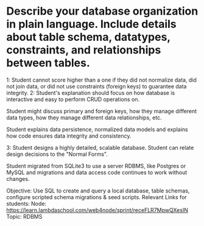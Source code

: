 # Describe your database organization in plain language. Include details about table schema, datatypes, constraints, and relationships between tables.

1: Student cannot score higher than a one if they did not normalize data, did not join data, or did not use constraints (foreign keys) to guarantee data integrity.
2: Student's explanation should focus on how database is interactive and easy to perform CRUD operations on.

Student might discuss primary and foreign keys, how they manage different data types, how they manage different data relationships, etc.

Student explains data persistence, normalized data models and explains how code ensures data integrity and consistency.


3: Student designs a highly detailed, scalable database. Student can relate design decisions to the "Normal Forms".

Student migrated from SQLite3 to use a server RDBMS, like Postgres or MySQL and migrations and data access code continues to work without changes.

Objective: Use SQL to create and query a local database, table schemas, configure scripted schema migrations & seed scripts.
Relevant Links for students: Node: https://learn.lambdaschool.com/web4node/sprint/receFLR7MpwQXesIN
Topic: RDBMS